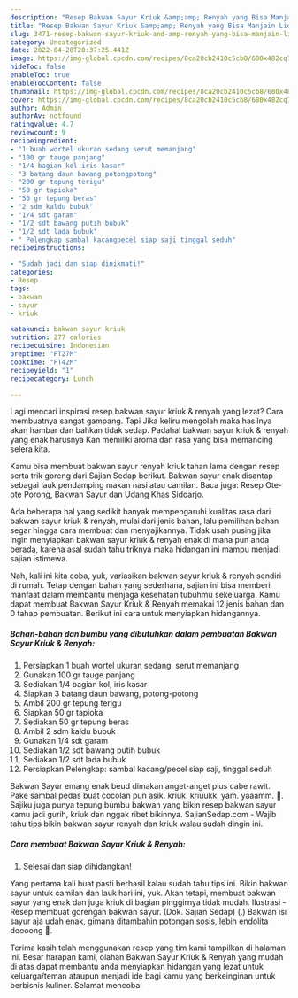 ```yaml
---
description: "Resep Bakwan Sayur Kriuk &amp;amp; Renyah yang Bisa Manjain Lidah, Buat Buka Puasa Lezat Sekali"
title: "Resep Bakwan Sayur Kriuk &amp;amp; Renyah yang Bisa Manjain Lidah, Buat Buka Puasa Lezat Sekali"
slug: 3471-resep-bakwan-sayur-kriuk-and-amp-renyah-yang-bisa-manjain-lidah-buat-buka-puasa-lezat-sekali
category: Uncategorized
date: 2022-04-28T20:37:25.441Z
image: https://img-global.cpcdn.com/recipes/8ca20cb2410c5cb8/680x482cq70/bakwan-sayur-kriuk-renyah-foto-resep-utama.jpg
hideToc: false
enableToc: true
enableTocContent: false
thumbnail: https://img-global.cpcdn.com/recipes/8ca20cb2410c5cb8/680x482cq70/bakwan-sayur-kriuk-renyah-foto-resep-utama.jpg
cover: https://img-global.cpcdn.com/recipes/8ca20cb2410c5cb8/680x482cq70/bakwan-sayur-kriuk-renyah-foto-resep-utama.jpg
author: Admin
authorAv: notfound
ratingvalue: 4.7
reviewcount: 9
recipeingredient:
- "1 buah wortel ukuran sedang serut memanjang"
- "100 gr tauge panjang"
- "1/4 bagian kol iris kasar"
- "3 batang daun bawang potongpotong"
- "200 gr tepung terigu"
- "50 gr tapioka"
- "50 gr tepung beras"
- "2 sdm kaldu bubuk"
- "1/4 sdt garam"
- "1/2 sdt bawang putih bubuk"
- "1/2 sdt lada bubuk"
- " Pelengkap sambal kacangpecel siap saji tinggal seduh"
recipeinstructions:

- "Sudah jadi dan siap dinikmati!"
categories:
- Resep
tags:
- bakwan
- sayur
- kriuk

katakunci: bakwan sayur kriuk 
nutrition: 277 calories
recipecuisine: Indonesian
preptime: "PT27M"
cooktime: "PT42M"
recipeyield: "1"
recipecategory: Lunch

---
```



Lagi mencari inspirasi resep bakwan sayur kriuk &amp; renyah yang lezat? Cara membuatnya sangat gampang. Tapi Jika keliru mengolah maka hasilnya akan hambar dan bahkan tidak sedap. Padahal bakwan sayur kriuk &amp; renyah yang enak harusnya Kan memiliki aroma dan rasa yang bisa memancing selera kita.


Kamu bisa membuat bakwan sayur renyah kriuk tahan lama dengan resep serta trik goreng dari Sajian Sedap berikut. Bakwan sayur enak disantap sebagai lauk pendamping makan nasi atau camilan. Baca juga: Resep Ote-ote Porong, Bakwan Sayur dan Udang Khas Sidoarjo.

Ada beberapa hal yang sedikit banyak mempengaruhi kualitas rasa dari bakwan sayur kriuk &amp; renyah, mulai dari jenis bahan, lalu pemilihan bahan segar hingga cara membuat dan menyajikannya. Tidak usah pusing jika ingin menyiapkan bakwan sayur kriuk &amp; renyah enak di mana pun anda berada, karena asal sudah tahu triknya maka hidangan ini mampu menjadi sajian istimewa.


Nah, kali ini kita coba, yuk, variasikan bakwan sayur kriuk &amp; renyah sendiri di rumah. Tetap dengan bahan yang sederhana, sajian ini bisa memberi manfaat dalam membantu menjaga kesehatan tubuhmu sekeluarga. Kamu dapat membuat Bakwan Sayur Kriuk &amp; Renyah memakai 12 jenis bahan dan 0 tahap pembuatan. Berikut ini cara untuk menyiapkan hidangannya.

<!--inarticleads1-->

##### Bahan-bahan dan bumbu yang dibutuhkan dalam pembuatan Bakwan Sayur Kriuk &amp; Renyah:

1. Persiapkan 1 buah wortel ukuran sedang, serut memanjang
1. Gunakan 100 gr tauge panjang
1. Sediakan 1/4 bagian kol, iris kasar
1. Siapkan 3 batang daun bawang, potong-potong
1. Ambil 200 gr tepung terigu
1. Siapkan 50 gr tapioka
1. Sediakan 50 gr tepung beras
1. Ambil 2 sdm kaldu bubuk
1. Gunakan 1/4 sdt garam
1. Sediakan 1/2 sdt bawang putih bubuk
1. Sediakan 1/2 sdt lada bubuk
1. Persiapkan  Pelengkap: sambal kacang/pecel siap saji, tinggal seduh


Bakwan Sayur emang enak beud dimakan anget-anget plus cabe rawit. Pake sambal pedas buat cocolan pun asik. kriuk. kriuukk. yam. yaaamm. 🤤. Sajiku juga punya tepung bumbu bakwan yang bikin resep bakwan sayur kamu jadi gurih, kriuk dan nggak ribet bikinnya. SajianSedap.com - Wajib tahu tips bikin bakwan sayur renyah dan kriuk walau sudah dingin ini. 

<!--inarticleads2-->

##### Cara membuat Bakwan Sayur Kriuk &amp; Renyah:


1. Selesai dan siap dihidangkan!

Yang pertama kali buat pasti berhasil kalau sudah tahu tips ini. Bikin bakwan sayur untuk camilan dan lauk hari ini, yuk. Akan tetapi, membuat bakwan sayur yang enak dan juga kriuk di bagian pinggirnya tidak mudah. Ilustrasi - Resep membuat gorengan bakwan sayur. (Dok. Sajian Sedap) (.) Bakwan isi sayur aja udah enak, gimana ditambahin potongan sosis, lebih endolita doooong 🤤. 

Terima kasih telah menggunakan resep yang tim kami tampilkan di halaman ini. Besar harapan kami, olahan Bakwan Sayur Kriuk &amp; Renyah yang mudah di atas dapat membantu anda menyiapkan hidangan yang lezat untuk keluarga/teman ataupun menjadi ide bagi kamu yang berkeinginan untuk berbisnis kuliner. Selamat mencoba!

